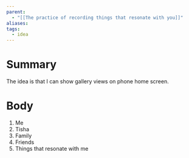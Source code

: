 ```yaml
---
parent:
  - "[[The practice of recording things that resonate with you]]"
aliases: 
tags:
  - idea
---
```

# Summary 
The idea is that I can show gallery views on phone home screen. 

# Body
1. Me
2. Tisha
3. Family
4. Friends
5. Things that resonate with me
